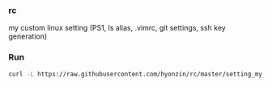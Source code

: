 ### rc

my custom linux setting (PS1, ls alias, .vimrc, git settings, ssh key generation)

### Run

```bash
curl -L https://raw.githubusercontent.com/hyonzin/rc/master/setting_my_linux.sh | sh
```
